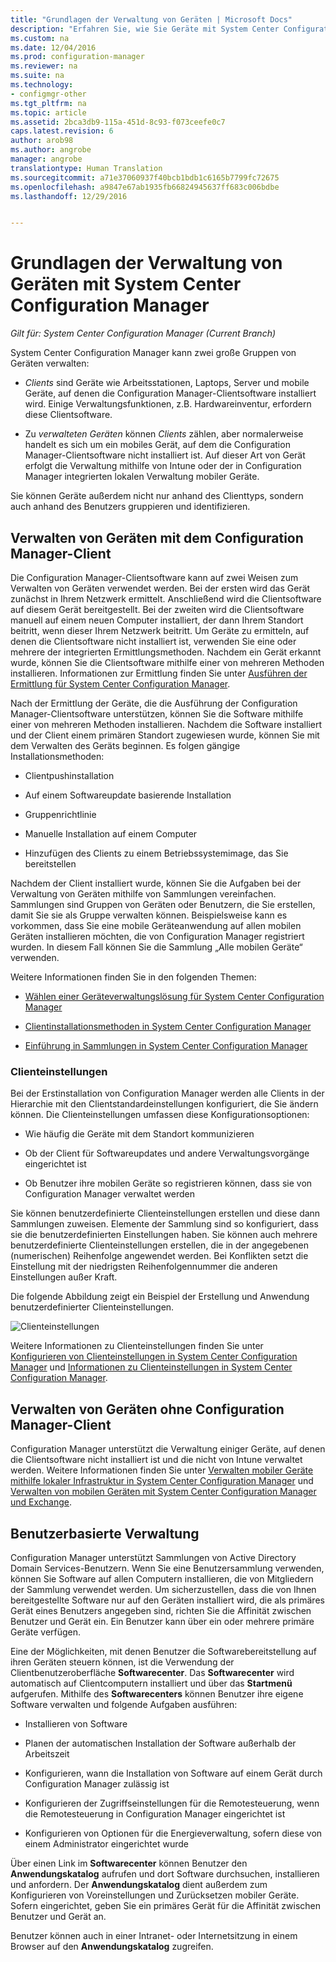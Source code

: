 ```yaml
---
title: "Grundlagen der Verwaltung von Geräten | Microsoft Docs"
description: "Erfahren Sie, wie Sie Geräte mit System Center Configuration Manager verwalten."
ms.custom: na
ms.date: 12/04/2016
ms.prod: configuration-manager
ms.reviewer: na
ms.suite: na
ms.technology:
- configmgr-other
ms.tgt_pltfrm: na
ms.topic: article
ms.assetid: 2bca3db9-115a-451d-8c93-f073ceefe0c7
caps.latest.revision: 6
author: arob98
ms.author: angrobe
manager: angrobe
translationtype: Human Translation
ms.sourcegitcommit: a71e37060937f40bcb1bdb1c6165b7799fc72675
ms.openlocfilehash: a9847e67ab1935fb66824945637ff683c006bdbe
ms.lasthandoff: 12/29/2016


---
```

# <a name="fundamentals-of-managing-devices-with-system-center-configuration-manager"></a>Grundlagen der Verwaltung von Geräten mit System Center Configuration Manager

*Gilt für: System Center Configuration Manager (Current Branch)*

System Center Configuration Manager kann zwei große Gruppen von Geräten verwalten:

-   *Clients* sind Geräte wie Arbeitsstationen, Laptops, Server und mobile Geräte, auf denen die Configuration Manager-Clientsoftware installiert wird. Einige Verwaltungsfunktionen, z.B. Hardwareinventur, erfordern diese Clientsoftware.  

-   Zu *verwalteten Geräten* können *Clients* zählen, aber normalerweise handelt es sich um ein mobiles Gerät, auf dem die Configuration Manager-Clientsoftware nicht installiert ist. Auf dieser Art von Gerät erfolgt die Verwaltung mithilfe von Intune oder der in Configuration Manager integrierten lokalen Verwaltung mobiler Geräte.

Sie können Geräte außerdem nicht nur anhand des Clienttyps, sondern auch anhand des Benutzers gruppieren und identifizieren.

## <a name="managing-devices-with-the-configuration-manager-client"></a>Verwalten von Geräten mit dem Configuration Manager-Client

Die Configuration Manager-Clientsoftware kann auf zwei Weisen zum Verwalten von Geräten verwendet werden. Bei der ersten wird das Gerät zunächst in Ihrem Netzwerk ermittelt. Anschließend wird die Clientsoftware auf diesem Gerät bereitgestellt. Bei der zweiten wird die Clientsoftware manuell auf einem neuen Computer installiert, der dann Ihrem Standort beitritt, wenn dieser Ihrem Netzwerk beitritt. Um Geräte zu ermitteln, auf denen die Clientsoftware nicht installiert ist, verwenden Sie eine oder mehrere der integrierten Ermittlungsmethoden. Nachdem ein Gerät erkannt wurde, können Sie die Clientsoftware mithilfe einer von mehreren Methoden installieren. Informationen zur Ermittlung finden Sie unter [Ausführen der Ermittlung für System Center Configuration Manager](../../core/servers/deploy/configure/run-discovery.md).  

 Nach der Ermittlung der Geräte, die die Ausführung der Configuration Manager-Clientsoftware unterstützen, können Sie die Software mithilfe einer von mehreren Methoden installieren. Nachdem die Software installiert und der Client einem primären Standort zugewiesen wurde, können Sie mit dem Verwalten des Geräts beginnen.  Es folgen gängige Installationsmethoden:

 - Clientpushinstallation

 - Auf einem Softwareupdate basierende Installation

 - Gruppenrichtlinie

 - Manuelle Installation auf einem Computer
 - Hinzufügen des Clients zu einem Betriebssystemimage, das Sie bereitstellen  


 Nachdem der Client installiert wurde, können Sie die Aufgaben bei der Verwaltung von Geräten mithilfe von Sammlungen vereinfachen. Sammlungen sind Gruppen von Geräten oder Benutzern, die Sie erstellen, damit Sie sie als Gruppe verwalten können. Beispielsweise kann es vorkommen, dass Sie eine mobile Geräteanwendung auf allen mobilen Geräten installieren möchten, die von Configuration Manager registriert wurden. In diesem Fall können Sie die Sammlung „Alle mobilen Geräte“ verwenden.  

 Weitere Informationen finden Sie in den folgenden Themen:  

-   [Wählen einer Geräteverwaltungslösung für System Center Configuration Manager](../../core/plan-design/choose-a-device-management-solution.md)  

-   [Clientinstallationsmethoden in System Center Configuration Manager](../../core/clients/deploy/plan/client-installation-methods.md)  

-   [Einführung in Sammlungen in System Center Configuration Manager](../../core/clients/manage/collections/introduction-to-collections.md)  

### <a name="client-settings"></a>Clienteinstellungen  
 Bei der Erstinstallation von Configuration Manager werden alle Clients in der Hierarchie mit den Clientstandardeinstellungen konfiguriert, die Sie ändern können. Die Clienteinstellungen umfassen diese Konfigurationsoptionen:

 -  Wie häufig die Geräte mit dem Standort kommunizieren

 -  Ob der Client für Softwareupdates und andere Verwaltungsvorgänge eingerichtet ist

 -  Ob Benutzer ihre mobilen Geräte so registrieren können, dass sie von Configuration Manager verwaltet werden  

Sie können benutzerdefinierte Clienteinstellungen erstellen und diese dann Sammlungen zuweisen.  Elemente der Sammlung sind so konfiguriert, dass sie die benutzerdefinierten Einstellungen haben. Sie können auch mehrere benutzerdefinierte Clienteinstellungen erstellen, die in der angegebenen (numerischen) Reihenfolge angewendet werden.  Bei Konflikten setzt die Einstellung mit der niedrigsten Reihenfolgennummer die anderen Einstellungen außer Kraft.  

Die folgende Abbildung zeigt ein Beispiel der Erstellung und Anwendung benutzerdefinierter Clienteinstellungen.  

 ![Clienteinstellungen](media/ClientSettings.gif)  

 Weitere Informationen zu Clienteinstellungen finden Sie unter  
                [Konfigurieren von Clienteinstellungen in System Center Configuration Manager](../../core/clients/deploy/configure-client-settings.md) und [Informationen zu Clienteinstellungen in System Center Configuration Manager](../../core/clients/deploy/about-client-settings.md).

## <a name="managing-devices-without-the-configuration-manager-client"></a>Verwalten von Geräten ohne Configuration Manager-Client  
 Configuration Manager unterstützt die Verwaltung einiger Geräte, auf denen die Clientsoftware nicht installiert ist und die nicht von Intune verwaltet werden. Weitere Informationen finden Sie unter [Verwalten mobiler Geräte mithilfe lokaler Infrastruktur in System Center Configuration Manager](../../mdm/understand/manage-mobile-devices-with-on-premises-infrastructure.md) und [Verwalten von mobilen Geräten mit System Center Configuration Manager und Exchange](../../mdm/deploy-use/manage-mobile-devices-with-exchange-activesync.md).  

## <a name="user-based-management"></a>Benutzerbasierte Verwaltung  
 Configuration Manager unterstützt Sammlungen von Active Directory Domain Services-Benutzern. Wenn Sie eine Benutzersammlung verwenden, können Sie Software auf allen Computern installieren, die von Mitgliedern der Sammlung verwendet werden. Um sicherzustellen, dass die von Ihnen bereitgestellte Software nur auf den Geräten installiert wird, die als primäres Gerät eines Benutzers angegeben sind, richten Sie die Affinität zwischen Benutzer und Gerät ein. Ein Benutzer kann über ein oder mehrere primäre Geräte verfügen.  

 Eine der Möglichkeiten, mit denen Benutzer die Softwarebereitstellung auf ihren Geräten steuern können, ist die Verwendung der Clientbenutzeroberfläche **Softwarecenter**. Das **Softwarecenter** wird automatisch auf Clientcomputern installiert und über das **Startmenü** aufgerufen. Mithilfe des **Softwarecenters** können Benutzer ihre eigene Software verwalten und folgende Aufgaben ausführen:  

-   Installieren von Software  

-   Planen der automatischen Installation der Software außerhalb der Arbeitszeit  

-   Konfigurieren, wann die Installation von Software auf einem Gerät durch Configuration Manager zulässig ist  

-   Konfigurieren der Zugriffseinstellungen für die Remotesteuerung, wenn die Remotesteuerung in Configuration Manager eingerichtet ist  

-   Konfigurieren von Optionen für die Energieverwaltung, sofern diese von einem Administrator eingerichtet wurde  


 Über einen Link im **Softwarecenter** können Benutzer den **Anwendungskatalog** aufrufen und dort Software durchsuchen, installieren und anfordern. Der **Anwendungskatalog** dient außerdem zum Konfigurieren von Voreinstellungen und Zurücksetzen mobiler Geräte. Sofern eingerichtet, geben Sie ein primäres Gerät für die Affinität zwischen Benutzer und Gerät an.   

 Benutzer können auch in einer Intranet- oder Internetsitzung in einem Browser auf den **Anwendungskatalog** zugreifen.  


